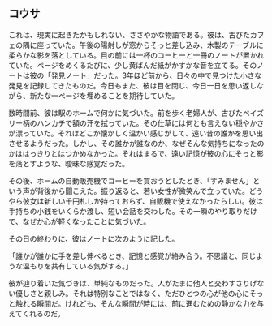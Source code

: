 ## コウサ

これは、現実に起きたかもしれない、ささやかな物語である。彼は、古びたカフェの隅に座っていた。午後の陽射しが窓からそっと差し込み、木製のテーブルに柔らかな影を落としている。目の前には一杯のコーヒーと一冊のノートが置かれていた。ページをめくるたびに、少し黄ばんだ紙がかすかな音を立てる。そのノートは彼の「発見ノート」だった。3年ほど前から、日々の中で見つけた小さな発見を記録してきたものだ。今日もまた、彼は目を閉じ、今日一日を思い返しながら、新たな一ページを埋めることを期待していた。

数時間前、彼は駅のホームで何かに気づいた。前を歩く老婦人が、古びたペイズリー柄のハンカチで額の汗を拭っていた。その仕草には何とも言えない穏やかさが漂っていた。それはどこか懐かしく温かい感じがして、遠い昔の誰かを思い出させるようだった。しかし、その誰かが誰なのか、なぜそんな気持ちになったのかははっきりとはつかめなかった。それはまるで、遠い記憶が彼の心にそっと影を落とすような、曖昧な感覚だった。

その後、ホームの自動販売機でコーヒーを買おうとしたとき、「すみません」という声が背後から聞こえた。振り返ると、若い女性が微笑んで立っていた。どうやら彼女は新しい千円札しか持っておらず、自販機で使えなかったらしい。彼は手持ちの小銭をいくらか渡し、短い会話を交わした。その一瞬のやり取りだけで、なぜか心が軽くなったことに気づいた。

その日の終わりに、彼はノートに次のように記した。

「誰かが誰かに手を差し伸べるとき、記憶と感覚が絡み合う。不思議と、同じような温もりを共有している気がする。」

彼が辿り着いた気づきは、単純なものだった。人がたまに他人と交わすさりげない優しさと親しみ。それは特別なことではなく、ただひとつの心が他の心にそっと触れる瞬間だ。けれども、そんな瞬間が時には、前に進むための静かな力を与えてくれるのだ。